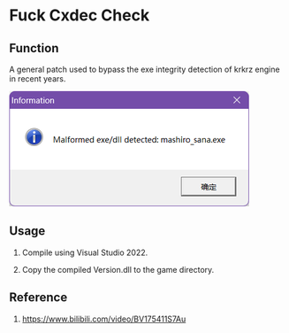 # Fuck Cxdec Check

## Function
A general patch used to bypass the exe integrity detection of krkrz engine in recent years.

![cxdec](001.png)

## Usage
1. Compile using Visual Studio 2022.

2. Copy the compiled Version.dll to the game directory.

## Reference
1. https://www.bilibili.com/video/BV175411S7Au